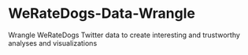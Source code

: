 # WeRateDogs-Data-Wrangle
Wrangle WeRateDogs Twitter data to create interesting and trustworthy analyses and  visualizations

